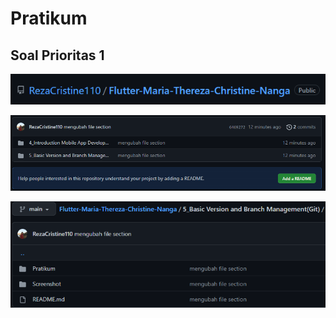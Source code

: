 # Pratikum
## Soal Prioritas 1

![nama_repository](Nama_Folder.png)

![folder_repository](Folder.png)

![Sub_Folder_Repository](Sub_folder.png)
